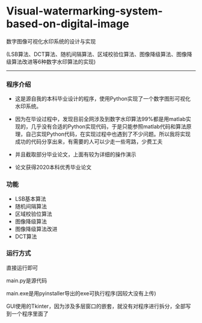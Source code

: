 # Visual-watermarking-system-based-on-digital-image
数字图像可视化水印系统的设计与实现

(LSB算法、DCT算法、随机间隔算法、区域校验位算法、图像降级算法、图像降级算法改进等6种数字水印算法的实现)

---





### 程序介绍

* 这是源自我的本科毕业设计的程序，使用Python实现了一个数字图形可视化水印系统。

* 因为在毕设过程中，发现目前全网涉及到数字水印算法99%都是用matlab实现的，几乎没有合适的Python实现代码，于是只能参照matlab代码和算法原理，自己实现Python代码，在实现过程中也遇到了不少问题。所以我将实现成功的代码分享出来，有需要的人可以少走一些弯路，少费工夫

* 并且截取部分毕业论文，上面有较为详细的操作演示

* 论文获得2020本科优秀毕业论文



### 功能

* LSB基本算法
* 随机间隔算法
* 区域校验位算法
* 图像降级算法
* 图像降级算法改进
* DCT算法





### 运行方式

直接运行即可

main.py是源代码

main.exe是用pyinstaller导出的exe可执行程序(因较大没有上传)

GUI使用的Tkinter，因为涉及多层窗口的嵌套，就没有对程序进行拆分，全部写到一个程序里面了



